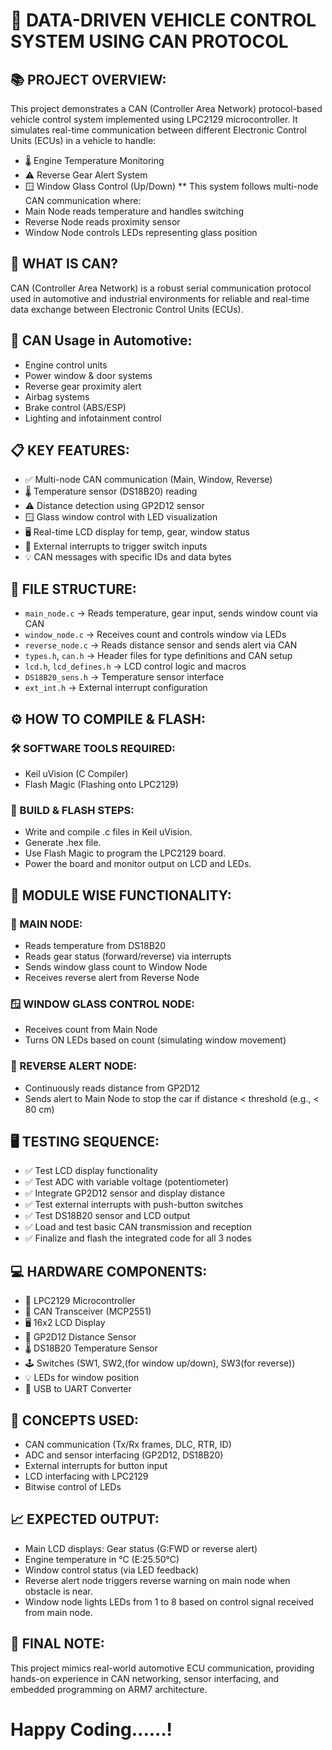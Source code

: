 # 🚗 DATA-DRIVEN VEHICLE CONTROL SYSTEM USING CAN PROTOCOL
## 📚 PROJECT OVERVIEW:
This project demonstrates a CAN (Controller Area Network) protocol-based vehicle control system implemented using LPC2129 microcontroller. It simulates real-time communication between different Electronic Control Units (ECUs) in a vehicle to handle:
- 🌡️ Engine Temperature Monitoring
- ⚠️ Reverse Gear Alert System
- 🪟 Window Glass Control (Up/Down)
** This system follows multi-node CAN communication where:
- Main Node reads temperature and handles switching
- Reverse Node reads proximity sensor
- Window Node controls LEDs representing glass position
## 🧠 WHAT IS CAN?
CAN (Controller Area Network) is a robust serial communication protocol used in automotive and industrial environments for reliable and real-time data exchange between Electronic Control Units (ECUs).
## 🚗 CAN Usage in Automotive:
- Engine control units
- Power window & door systems
- Reverse gear proximity alert
- Airbag systems
- Brake control (ABS/ESP)
- Lighting and infotainment control
## 📋 KEY FEATURES:
- ✅ Multi-node CAN communication (Main, Window, Reverse)
- 🌡️ Temperature sensor (DS18B20) reading
- ⚠️ Distance detection using GP2D12 sensor
- 🪟 Glass window control with LED visualization
- 🖥️ Real-time LCD display for temp, gear, window status
- 📶 External interrupts to trigger switch inputs
- 💡 CAN messages with specific IDs and data bytes
## 📂 FILE STRUCTURE:
- `main_node.c` ->	Reads temperature, gear input, sends window count via CAN
- `window_node.c`	-> Receives count and controls window via LEDs
- `reverse_node.c` ->	Reads distance sensor and sends alert via CAN
- `types.h`, `can.h` -> Header files for type definitions and CAN setup
- `lcd.h`, `lcd_defines.h` ->	LCD control logic and macros
- `DS18B20_sens.h` ->	Temperature sensor interface
- `ext_int.h` ->	External interrupt configuration
## ⚙️ HOW TO COMPILE & FLASH:
###  🛠️ SOFTWARE TOOLS REQUIRED:
- Keil uVision (C Compiler)
- Flash Magic (Flashing onto LPC2129)
### 🚀 BUILD & FLASH STEPS:
- Write and compile .c files in Keil uVision.
- Generate .hex file.
- Use Flash Magic to program the LPC2129 board.
- Power the board and monitor output on LCD and LEDs.
## 🧠 MODULE WISE FUNCTIONALITY:
### 🧩 MAIN NODE:
- Reads temperature from DS18B20
- Reads gear status (forward/reverse) via interrupts
- Sends window glass count to Window Node
- Receives reverse alert from Reverse Node
### 🪟 WINDOW GLASS CONTROL NODE:
- Receives count from Main Node
- Turns ON LEDs based on count (simulating window movement)
### 🔄 REVERSE ALERT NODE:
- Continuously reads distance from GP2D12
- Sends alert to Main Node to stop the car if distance < threshold (e.g., < 80 cm)
## 🖥️ TESTING SEQUENCE:
- ✅ Test LCD display functionality
- ✅ Test ADC with variable voltage (potentiometer)
- ✅ Integrate GP2D12 sensor and display distance
- ✅ Test external interrupts with push-button switches
- ✅ Test DS18B20 sensor and LCD output
- ✅ Load and test basic CAN transmission and reception
- ✅ Finalize and flash the integrated code for all 3 nodes
## 💻 HARDWARE COMPONENTS:
- 🧠 LPC2129 Microcontroller
- 🔌 CAN Transceiver (MCP2551)
- 🖥️ 16x2 LCD Display
- 📏 GP2D12 Distance Sensor
- 🌡️ DS18B20 Temperature Sensor
- 🕹️ Switches (SW1, SW2,(for window up/down), SW3(for reverse))
- 💡 LEDs for window position
- 🔗 USB to UART Converter
## 🧠 CONCEPTS USED:
- CAN communication (Tx/Rx frames, DLC, RTR, ID)
- ADC and sensor interfacing (GP2D12, DS18B20)
- External interrupts for button input
- LCD interfacing with LPC2129
- Bitwise control of LEDs
## 📈 EXPECTED OUTPUT:
- Main LCD displays:  Gear status (G:FWD or reverse alert)
- Engine temperature in °C (E:25.50°C)
-  Window control status (via LED feedback)
- Reverse alert node triggers reverse warning on main node when obstacle is near.
- Window node lights LEDs from 1 to 8 based on control signal received from main node.
## 💬 FINAL NOTE:
This project mimics real-world automotive ECU communication, providing hands-on experience in CAN networking, sensor interfacing, and embedded programming on ARM7 architecture.


# Happy Coding......!
